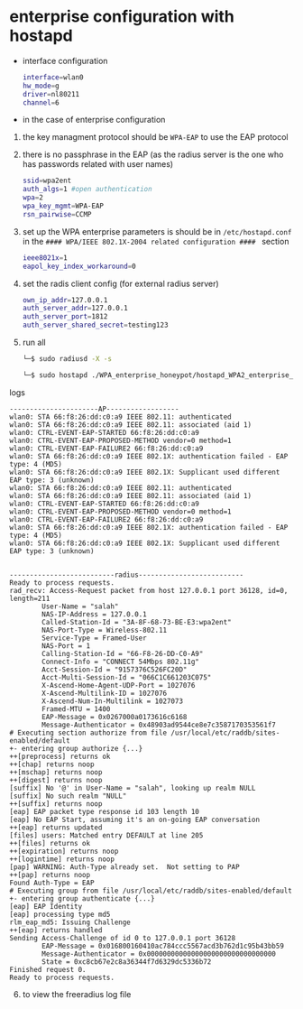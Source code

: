 # enterprise configuration with hostapd
- interface configuration 
    ```bash
    interface=wlan0
    hw_mode=g
    driver=nl80211
    channel=6
    ```
- in the case of enterprise configuration
1. the key managment protocol should be
    `WPA-EAP` to use the EAP protocol
2. there is no passphrase in the EAP (as the radius server is the one who has passwords related with user names)


    ```bash
    ssid=wpa2ent
    auth_algs=1 #open authentication
    wpa=2
    wpa_key_mgmt=WPA-EAP
    rsn_pairwise=CCMP
    ```
3. set up the WPA enterprise parameters is should be in `/etc/hostapd.conf` in the `#### WPA/IEEE 802.1X-2004 related configuration #### ` section

    ```bash
    ieee8021x=1
    eapol_key_index_workaround=0
    ```
4. set the radis client config (for external radius server)
    ```bash
    own_ip_addr=127.0.0.1
    auth_server_addr=127.0.0.1
    auth_server_port=1812
    auth_server_shared_secret=testing123
    ```

5. run all
    ```bash
    └─$ sudo radiusd -X -s   
    ```

    ```bash
    └─$ sudo hostapd ./WPA_enterprise_honeypot/hostapd_WPA2_enterprise_PSK.conf

    ```


logs
```
----------------------AP------------------
wlan0: STA 66:f8:26:dd:c0:a9 IEEE 802.11: authenticated
wlan0: STA 66:f8:26:dd:c0:a9 IEEE 802.11: associated (aid 1)
wlan0: CTRL-EVENT-EAP-STARTED 66:f8:26:dd:c0:a9
wlan0: CTRL-EVENT-EAP-PROPOSED-METHOD vendor=0 method=1
wlan0: CTRL-EVENT-EAP-FAILURE2 66:f8:26:dd:c0:a9
wlan0: STA 66:f8:26:dd:c0:a9 IEEE 802.1X: authentication failed - EAP type: 4 (MD5)
wlan0: STA 66:f8:26:dd:c0:a9 IEEE 802.1X: Supplicant used different EAP type: 3 (unknown)
wlan0: STA 66:f8:26:dd:c0:a9 IEEE 802.11: authenticated
wlan0: STA 66:f8:26:dd:c0:a9 IEEE 802.11: associated (aid 1)
wlan0: CTRL-EVENT-EAP-STARTED 66:f8:26:dd:c0:a9
wlan0: CTRL-EVENT-EAP-PROPOSED-METHOD vendor=0 method=1
wlan0: CTRL-EVENT-EAP-FAILURE2 66:f8:26:dd:c0:a9
wlan0: STA 66:f8:26:dd:c0:a9 IEEE 802.1X: authentication failed - EAP type: 4 (MD5)
wlan0: STA 66:f8:26:dd:c0:a9 IEEE 802.1X: Supplicant used different EAP type: 3 (unknown)


--------------------------radius--------------------------
Ready to process requests.
rad_recv: Access-Request packet from host 127.0.0.1 port 36128, id=0, length=211
        User-Name = "salah"
        NAS-IP-Address = 127.0.0.1
        Called-Station-Id = "3A-8F-68-73-BE-E3:wpa2ent"
        NAS-Port-Type = Wireless-802.11
        Service-Type = Framed-User
        NAS-Port = 1
        Calling-Station-Id = "66-F8-26-DD-C0-A9"
        Connect-Info = "CONNECT 54Mbps 802.11g"
        Acct-Session-Id = "9157376C526FC20D"
        Acct-Multi-Session-Id = "066C1C661203C075"
        X-Ascend-Home-Agent-UDP-Port = 1027076
        X-Ascend-Multilink-ID = 1027076
        X-Ascend-Num-In-Multilink = 1027073
        Framed-MTU = 1400
        EAP-Message = 0x0267000a0173616c6168
        Message-Authenticator = 0x48903ad9544ce8e7c3587170353561f7
# Executing section authorize from file /usr/local/etc/raddb/sites-enabled/default
+- entering group authorize {...}
++[preprocess] returns ok
++[chap] returns noop
++[mschap] returns noop
++[digest] returns noop
[suffix] No '@' in User-Name = "salah", looking up realm NULL
[suffix] No such realm "NULL"
++[suffix] returns noop
[eap] EAP packet type response id 103 length 10
[eap] No EAP Start, assuming it's an on-going EAP conversation
++[eap] returns updated
[files] users: Matched entry DEFAULT at line 205
++[files] returns ok
++[expiration] returns noop
++[logintime] returns noop
[pap] WARNING: Auth-Type already set.  Not setting to PAP
++[pap] returns noop
Found Auth-Type = EAP
# Executing group from file /usr/local/etc/raddb/sites-enabled/default
+- entering group authenticate {...}
[eap] EAP Identity
[eap] processing type md5
rlm_eap_md5: Issuing Challenge
++[eap] returns handled
Sending Access-Challenge of id 0 to 127.0.0.1 port 36128
        EAP-Message = 0x016800160410ac784ccc5567acd3b762d1c95b43bb59
        Message-Authenticator = 0x00000000000000000000000000000000
        State = 0xc8cb67e2c8a36344f7d6329dc5336b72
Finished request 0.
Ready to process requests.

```


6. to view the freeradius log file
